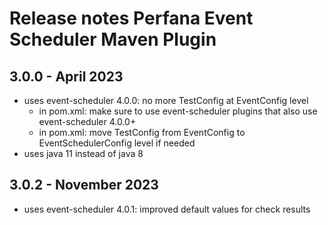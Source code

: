 # Release notes Perfana Event Scheduler Maven Plugin

## 3.0.0 - April 2023

* uses event-scheduler 4.0.0: no more TestConfig at EventConfig level
  * in pom.xml: make sure to use event-scheduler plugins that also use event-scheduler 4.0.0+
  * in pom.xml: move TestConfig from EventConfig to EventSchedulerConfig level if needed 
* uses java 11 instead of java 8

## 3.0.2 - November 2023

* uses event-scheduler 4.0.1: improved default values for check results

